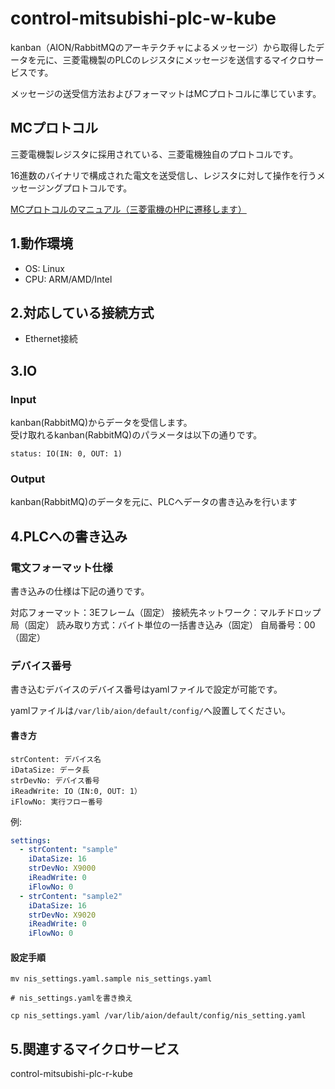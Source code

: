 # control-mitsubishi-plc-w-kube
kanban（AION/RabbitMQのアーキテクチャによるメッセージ）から取得したデータを元に、三菱電機製のPLCのレジスタにメッセージを送信するマイクロサービスです。

メッセージの送受信方法およびフォーマットはMCプロトコルに準じています。

## MCプロトコル
三菱電機製レジスタに採用されている、三菱電機独自のプロトコルです。

16進数のバイナリで構成された電文を送受信し、レジスタに対して操作を行うメッセージングプロトコルです。


[MCプロトコルのマニュアル（三菱電機のHPに遷移します）](https://www.mitsubishielectric.co.jp/fa/download/search.do?mode=keymanual&q=sh080003)


## 1.動作環境

* OS: Linux
* CPU: ARM/AMD/Intel  

## 2.対応している接続方式
* Ethernet接続


## 3.IO

### Input
kanban(RabbitMQ)からデータを受信します。  
受け取れるkanban(RabbitMQ)のパラメータは以下の通りです。
```
status: IO(IN: 0, OUT: 1)
```

### Output
kanban(RabbitMQ)のデータを元に、PLCへデータの書き込みを行います

## 4.PLCへの書き込み
### 電文フォーマット仕様
書き込みの仕様は下記の通りです。

対応フォーマット：3Eフレーム（固定）
接続先ネットワーク：マルチドロップ局（固定）
読み取り方式：バイト単位の一括書き込み（固定）
自局番号：00（固定）

### デバイス番号
書き込むデバイスのデバイス番号はyamlファイルで設定が可能です。

yamlファイルは`/var/lib/aion/default/config/`へ設置してください。

#### 書き方
```
strContent: デバイス名
iDataSize: データ長
strDevNo: デバイス番号
iReadWrite: IO（IN:0, OUT: 1）
iFlowNo: 実行フロー番号
```

例:
```yaml
settings:
  - strContent: "sample"
    iDataSize: 16
    strDevNo: X9000
    iReadWrite: 0
    iFlowNo: 0
  - strContent: "sample2"
    iDataSize: 16
    strDevNo: X9020
    iReadWrite: 0
    iFlowNo: 0
```


#### 設定手順
```shell
mv nis_settings.yaml.sample nis_settings.yaml

# nis_settings.yamlを書き換え

cp nis_settings.yaml /var/lib/aion/default/config/nis_setting.yaml
```

## 5.関連するマイクロサービス
control-mitsubishi-plc-r-kube